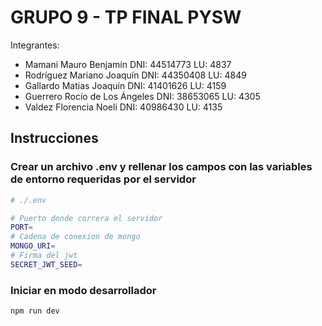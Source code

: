 # GRUPO 9 - TP FINAL PYSW

Integrantes: 
- Mamani Mauro Benjamín         DNI: 44514773 LU: 4837
- Rodríguez Mariano Joaquín     DNI: 44350408 LU: 4849
- Gallardo Matias Joaquín       DNI: 41401626 LU: 4159 
- Guerrero Rocío de Los Ángeles DNI: 38653065 LU: 4305 
- Valdez Florencia Noeli        DNI: 40986430 LU: 4135 


## Instrucciones

### Crear un archivo .env y rellenar los campos con las variables de entorno requeridas por el servidor

```bash
# ./.env

# Puerto donde correra el servidor
PORT=
# Cadena de conexion de mongo
MONGO_URI=
# Firma del jwt
SECRET_JWT_SEED=
```

### Iniciar en modo desarrollador

```
npm run dev
```